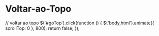 Voltar-ao-Topo
==============

// voltar ao topo $('#goTop').click(function () {     $('body,html').animate({         scrollTop: 0     }, 800);     return false; });
